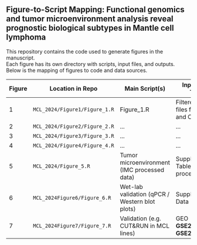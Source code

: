 ## Figure-to-Script Mapping: Functional genomics and tumor microenvironment analysis reveal prognostic biological subtypes in Mantle cell lymphoma

This repository contains the code used to generate figures in the manuscript.  
Each figure has its own directory with scripts, input files, and outputs.  
Below is the mapping of figures to code and data sources.

| Figure | Location in Repo | Main Script(s) | Input Data Type | Output Data Type |
|--------|-----------------|----------------|------------|--------|
| 1 | `MCL_2024/Figure1/Figure_1.R` | Figure_1.R | Filtered Maf files for Coh-1 and Coh-2| Figure_1A.pdf, Figure_1B.pdf, Figure_1C.pdf
| 2 | `MCL_2024/Figure2/Figure_2.R` | ... | ... | ... |
| 3 | `MCL_2024/Figure3/Figure_3.R` | ... | ... | ... |
| 4 | `MCL_2024/Figure4/Figure_4.R` | ... | ... | ... |
| 5 | `MCL_2024/Figure_5.R` | Tumor microenvironment (IMC processed data) | Supplementary Tables / processed IMC | `Figure5/output/Figure5.pdf` |
| 6 | `MCL_2024Figure6/Figure_6.R` | Wet-lab validation (qPCR / Western blot plots) | Supplementary Data | `Figure6/output/Figure6.pdf` |
| 7 | `MCL_2024Figure7/Figure_7.R` | Validation (e.g. CUT&RUN in MCL lines) | GEO **GSE271594**, **GSE271503** | `Figure7/output/Figure7.pdf` |
